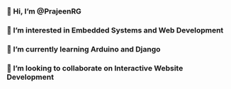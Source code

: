 ### 👋 Hi, I’m @PrajeenRG
### 👀 I’m interested in Embedded Systems and Web Development
### 🌱 I’m currently learning Arduino and Django
### 💞️ I’m looking to collaborate on Interactive Website Development

<!---
PrajeenRG/PrajeenRG is a ✨ special ✨ repository because its `README.md` (this file) appears on your GitHub profile.
You can click the Preview link to take a look at your changes.
--->

